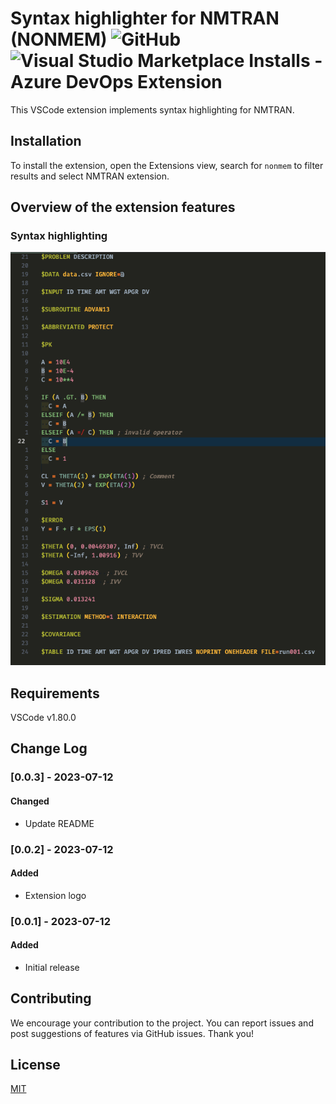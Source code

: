 # Syntax highlighter for NMTRAN (NONMEM) ![GitHub](https://img.shields.io/github/license/vrognas/vscode-nmtran) ![Visual Studio Marketplace Installs - Azure DevOps Extension](https://img.shields.io/visual-studio-marketplace/azure-devops/installs/total/vrognas.nmtran)

This VSCode extension implements syntax highlighting for NMTRAN.

## Installation

To install the extension, open the Extensions view, search for `nonmem` to filter results and select NMTRAN extension.

## Overview of the extension features

### Syntax highlighting

![demo](images/demo_syntax-highlight.png)

## Requirements

VSCode v1.80.0

## Change Log

### [0.0.3] - 2023-07-12

#### Changed

- Update README

### [0.0.2] - 2023-07-12

#### Added

- Extension logo

### [0.0.1] - 2023-07-12

#### Added

- Initial release

## Contributing

We encourage your contribution to the project. You can report issues and post suggestions of features via GitHub issues. Thank you!

## License

[MIT](LICENSE)